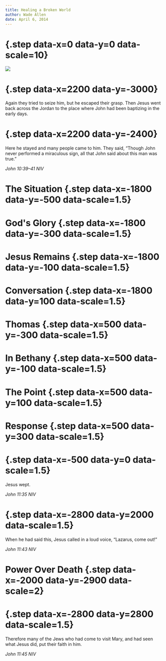 ```yaml
---
title: Healing a Broken World
author: Wade Allen
date: April 6, 2014
---
```


# {.step data-x=0 data-y=0 data-scale=10} 

![](images/jesus_face.png)

# {.step data-x=2200 data-y=-3000} 

Again they tried to seize him, but he escaped their grasp. Then Jesus went back across the Jordan to the place where John had been baptizing in the early days. 

# {.step data-x=2200 data-y=-2400} 

Here he stayed and many people came to him. They said, “Though John never performed a miraculous sign, all that John said about this man was true.” 

*John 10:39–41 NIV*

# The Situation {.step data-x=-1800 data-y=-500 data-scale=1.5} 

# God's Glory {.step data-x=-1800 data-y=-300 data-scale=1.5}

# Jesus Remains {.step data-x=-1800 data-y=-100 data-scale=1.5}

# Conversation {.step data-x=-1800 data-y=100 data-scale=1.5}

# Thomas {.step data-x=500 data-y=-300 data-scale=1.5}

# In Bethany {.step data-x=500 data-y=-100 data-scale=1.5}

# The Point {.step data-x=500 data-y=100 data-scale=1.5}

# Response {.step data-x=500 data-y=300 data-scale=1.5}

# {.step data-x=-500 data-y=0 data-scale=1.5}

Jesus wept. 

*John 11:35 NIV*

# {.step data-x=-2800 data-y=2000 data-scale=1.5}

When he had said this, Jesus called in a loud voice, “Lazarus, come out!” 

*John 11:43 NIV*

# Power Over Death {.step data-x=-2000 data-y=-2900 data-scale=2}

# {.step data-x=-2800 data-y=2800 data-scale=1.5}

Therefore many of the Jews who had come to visit Mary, and had seen what Jesus did, put their faith in him. 

*John 11:45 NIV*
